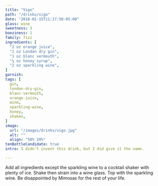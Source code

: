 ```yaml
---
title: "Vigo"
path: "/drinks/vigo"
date: "2018-01-15T11:17:50-05:00"
glass: wine
sweetness: 3
booziness: 1
family: fizz
ingredients: [
  "2 oz orange juice",
  "1 oz London dry gin",
  "1 oz blanc vermouth",
  "¼ oz honey syrup",
  "2 oz sparkling wine",
]
garnish:
tags: [
  gin,
  london-dry-gin,
  blanc-vermouth,
  orange-juice,
  wine,
  sparkling-wine,
  honey,
  shaken,
]
image:
  url: "/images/drinks/vigo.jpg"
  alt: ""
  align: "50% 20%"
tenBottleCandidate: true
intro: I didn’t invent this drink, but I did give it the name.

---
```


Add all ingredients except the sparkling wine to a cocktail shaker with plenty of ice. Shake then strain into a wine glass. Top with the sparkling wine. Be disappointed by Mimosas for the rest of your life.
